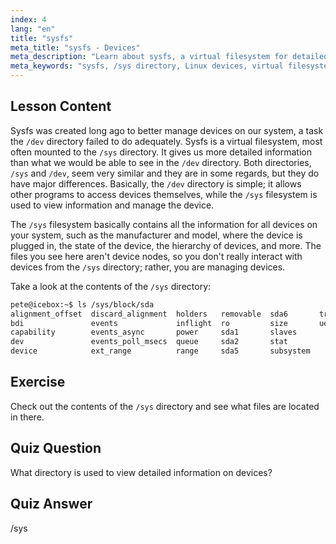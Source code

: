```yaml
---
index: 4
lang: "en"
title: "sysfs"
meta_title: "sysfs - Devices"
meta_description: "Learn about sysfs, a virtual filesystem for detailed Linux device information and management. Understand /sys vs /dev. Start your Linux journey!"
meta_keywords: "sysfs, /sys directory, Linux devices, virtual filesystem, Linux tutorial, beginner guide"
---
```


## Lesson Content

Sysfs was created long ago to better manage devices on our system, a task the `/dev` directory failed to do adequately. Sysfs is a virtual filesystem, most often mounted to the `/sys` directory. It gives us more detailed information than what we would be able to see in the `/dev` directory. Both directories, `/sys` and `/dev`, seem very similar and they are in some regards, but they do have major differences. Basically, the `/dev` directory is simple; it allows other programs to access devices themselves, while the `/sys` filesystem is used to view information and manage the device.

The `/sys` filesystem basically contains all the information for all devices on your system, such as the manufacturer and model, where the device is plugged in, the state of the device, the hierarchy of devices, and more. The files you see here aren't device nodes, so you don't really interact with devices from the `/sys` directory; rather, you are managing devices.

Take a look at the contents of the `/sys` directory:

```bash
pete@icebox:~$ ls /sys/block/sda
alignment_offset  discard_alignment  holders   removable  sda6       trace
bdi               events             inflight  ro         size       uevent
capability        events_async       power     sda1       slaves
dev               events_poll_msecs  queue     sda2       stat
device            ext_range          range     sda5       subsystem
```

## Exercise

Check out the contents of the `/sys` directory and see what files are located in there.

## Quiz Question

What directory is used to view detailed information on devices?

## Quiz Answer

/sys
